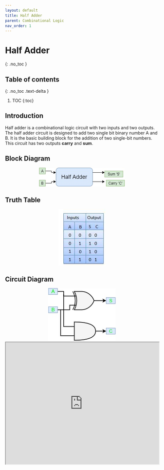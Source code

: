 ```yaml
---
layout: default
title: Half Adder
parent: Combinational Logic
nav_order: 1
---
```


# Half Adder
{: .no_toc }

## Table of contents
{: .no_toc .text-delta }

1. TOC
{:toc}

## Introduction

Half adder is a combinational logic circuit with two inputs and two outputs. 
The half adder circuit is designed to add two single bit binary number A and B. 
It is the basic building block for the addition of two single-bit numbers. 
This circuit has two outputs **carry** and **sum**.

## Block Diagram

<div style="text-align:center"><img src="../../assets/images/halfadder_blockdiagram.jpg" /></div>


## Truth Table

<div style="text-align:center"><img src="../../assets/images/halfadder_truthtable.jpg" /></div>

## Circuit Diagram

<div style="text-align:center"><img src="../../assets/images/halfadder_circuitdiagram.jpg" /></div>

<iframe width="100%" height="400px" src="https://circuitverse.org/simulator/embed/43463" id="projectPreview" scrolling="no" webkitAllowFullScreen mozAllowFullScreen allowFullScreen> </iframe>
